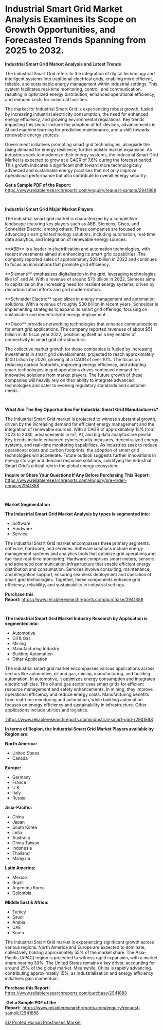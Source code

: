 <p><h1>Industrial Smart Grid Market Analysis Examines its Scope on Growth Opportunities, and Forecasted Trends Spanning from 2025 to 2032.</h1></p><p><strong>Industrial Smart Grid Market Analysis and Latest Trends</strong></p>
<p><p>The Industrial Smart Grid refers to the integration of digital technology and intelligent systems into traditional electrical grids, enabling more efficient, reliable, and sustainable energy management within industrial settings. This system facilitates real-time monitoring, control, and communication, resulting in optimized energy distribution, enhanced operational efficiency, and reduced costs for industrial facilities. </p><p>The market for Industrial Smart Grid is experiencing robust growth, fueled by increasing industrial electricity consumption, the need for enhanced energy efficiency, and growing environmental regulations. Key trends impacting this sector include the adoption of IoT devices, advancements in AI and machine learning for predictive maintenance, and a shift towards renewable energy sources. </p><p>Government initiatives promoting smart grid technologies, alongside the rising demand for energy resilience, further bolster market expansion. As industries seek to modernize their energy systems, the Industrial Smart Grid Market is expected to grow at a CAGR of 7.6% during the forecast period. This growth indicates a significant shift toward more technologically advanced and sustainable energy practices that not only improve operational performance but also contribute to overall energy security.</p></p>
<p><strong>Get a Sample PDF of the Report:&nbsp;</strong> <a href="https://www.reliableresearchreports.com/enquiry/request-sample/2941888?utm_campaign=2290&utm_medium=2&utm_source=Github&utm_content=ia&utm_term=15032025&utm_id=industrial-smart-grid">https://www.reliableresearchreports.com/enquiry/request-sample/2941888</a></p>
<p>&nbsp;</p>
<p><strong>Industrial Smart Grid Major Market Players</strong></p>
<p><p>The industrial smart grid market is characterized by a competitive landscape featuring key players such as ABB, Siemens, Cisco, and Schneider Electric, among others. These companies are focused on advancing smart grid technology solutions, including automation, real-time data analytics, and integration of renewable energy sources.</p><p>**ABB** is a leader in electrification and automation technologies, with recent investments aimed at enhancing its smart grid capabilities. The company reported sales of approximately $28 billion in 2022 and continues to focus on innovations that promote grid efficiency.</p><p>**Siemens** emphasizes digitalization in the grid, leveraging technologies like IoT and AI. With a revenue of around $70 billion in 2022, Siemens aims to capitalize on the increasing need for resilient energy systems, driven by decarbonization efforts and grid modernization.</p><p>**Schneider Electric** specializes in energy management and automation solutions. With a revenue of roughly $30 billion in recent years, Schneider is implementing strategies to expand its smart grid offerings, focusing on sustainable and decentralized energy deployment.</p><p>**Cisco** provides networking technologies that enhance communications for smart grid applications. The company reported revenues of about $51 billion in its fiscal year 2022, positioning itself as a key enabler of connectivity in smart grid infrastructure.</p><p>The collective market growth for these companies is fueled by increasing investments in smart grid developments, projected to reach approximately $100 billion by 2026, growing at a CAGR of over 10%. The focus on reducing carbon footprints, improving energy efficiency, and adopting smart technologies in grid operations drives continued demand for innovative solutions from market players. The future growth of these companies will heavily rely on their ability to integrate advanced technologies and cater to evolving regulatory standards and customer needs.</p></p>
<p>&nbsp;</p>
<p><strong>What Are The Key Opportunities For Industrial Smart Grid Manufacturers?</strong></p>
<p><p>The Industrial Smart Grid market is projected to witness substantial growth, driven by the increasing demand for efficient energy management and the integration of renewable sources. With a CAGR of approximately 15% from 2023 to 2030, advancements in IoT, AI, and big data analytics are pivotal. Key trends include enhanced cybersecurity measures, decentralized energy systems, and real-time monitoring capabilities. As industries seek to reduce operational costs and carbon footprints, the adoption of smart grid technologies will accelerate. Future outlook suggests further innovations in energy storage and demand response solutions, solidifying the Industrial Smart Grid’s critical role in the global energy ecosystem.</p></p>
<p><strong>Inquire or Share Your Questions If Any Before Purchasing This Report:</strong> <a href="https://www.reliableresearchreports.com/enquiry/pre-order-enquiry/2941888?utm_campaign=2290&utm_medium=2&utm_source=Github&utm_content=ia&utm_term=15032025&utm_id=industrial-smart-grid">https://www.reliableresearchreports.com/enquiry/pre-order-enquiry/2941888</a></p>
<p>&nbsp;</p>
<p><strong>Market Segmentation</strong></p>
<p><strong>The Industrial Smart Grid Market Analysis by types is segmented into:</strong></p>
<p><ul><li>Software</li><li>Hardware</li><li>Service</li></ul></p>
<p><p>The Industrial Smart Grid market encompasses three primary segments: software, hardware, and services. Software solutions include energy management systems and analytics tools that optimize grid operations and facilitate real-time monitoring. Hardware comprises smart meters, sensors, and advanced communication infrastructure that enable efficient energy distribution and consumption. Services involve consulting, maintenance, and integration support, ensuring seamless deployment and operation of smart grid technologies. Together, these components enhance grid efficiency, reliability, and sustainability in industrial settings.</p></p>
<p><strong>Purchase this Report:&nbsp;</strong><a href="https://www.reliableresearchreports.com/purchase/2941888?utm_campaign=2290&utm_medium=2&utm_source=Github&utm_content=ia&utm_term=15032025&utm_id=industrial-smart-grid">https://www.reliableresearchreports.com/purchase/2941888</a></p>
<p>&nbsp;</p>
<p><strong>The Industrial Smart Grid Market Industry Research by Application is segmented into:</strong></p>
<p><ul><li>Automotive</li><li>Oil & Gas</li><li>Mining</li><li>Manufacturing Industry</li><li>Building Automation</li><li>Other Application</li></ul></p>
<p><p>The industrial smart grid market encompasses various applications across sectors like automotive, oil and gas, mining, manufacturing, and building automation. In automotive, it optimizes energy consumption and integrates electric vehicles. The oil and gas sector uses smart grids for efficient resource management and safety enhancements. In mining, they improve operational efficiency and reduce energy costs. Manufacturing benefits from real-time monitoring and automation, while building automation focuses on energy efficiency and sustainability in infrastructure. Other applications include utilities and logistics.</p></p>
<p><a href="https://www.reliableresearchreports.com/industrial-smart-grid-r2941888?utm_campaign=2290&utm_medium=2&utm_source=Github&utm_content=ia&utm_term=15032025&utm_id=industrial-smart-grid">&nbsp;https://www.reliableresearchreports.com/industrial-smart-grid-r2941888</a></p>
<p><strong>In terms of Region, the Industrial Smart Grid Market Players available by Region are:</strong></p>
<p>
    <p> <strong> North America: </strong>
        <ul>
            <li>United States</li>
            <li>Canada</li>
        </ul>
        </p> 
    <p> <strong> Europe: </strong>
        <ul>
            <li>Germany</li>
            <li>France</li>
            <li>U.K.</li>
            <li>Italy</li>
            <li>Russia</li>
        </ul>
        </p> 
    <p> <strong> Asia-Pacific: </strong>
        <ul>
            <li>China</li>
            <li>Japan</li>
            <li>South Korea</li>
            <li>India</li>
            <li>Australia</li>
            <li>China Taiwan</li>
            <li>Indonesia</li>
            <li>Thailand</li>
            <li>Malaysia</li>
        </ul>
        </p> 
    <p> <strong> Latin America: </strong>
        <ul>
            <li>Mexico</li>
            <li>Brazil</li>
            <li>Argentina Korea</li>
            <li>Colombia</li>
        </ul>
        </p> 
    <p> <strong> Middle East & Africa: </strong>
        <ul>
            <li>Turkey</li>
            <li>Saudi</li>
            <li>Arabia</li>
            <li>UAE</li>
            <li>Korea</li>
        </ul>
    </p>
    </p>
<p><p>The Industrial Smart Grid market is experiencing significant growth across various regions. North America and Europe are expected to dominate, collectively holding approximately 55% of the market share. The Asia-Pacific (APAC) region is projected to witness rapid expansion, with a market share nearing 30%. The United States remains a key driver, accounting for around 25% of the global market. Meanwhile, China is rapidly advancing, contributing approximately 15%, as industrialization and energy efficiency initiatives gain momentum.</p></p>
<p><strong>Purchase this Report: </strong><a href="https://www.reliableresearchreports.com/purchase/2941888?utm_campaign=2290&utm_medium=2&utm_source=Github&utm_content=ia&utm_term=15032025&utm_id=industrial-smart-grid">https://www.reliableresearchreports.com/purchase/2941888</a></p>
<p>&nbsp;<strong>Get a Sample PDF of the Report:&nbsp;&nbsp;</strong><a href="https://www.reliableresearchreports.com/enquiry/request-sample/2941888?utm_campaign=2290&utm_medium=2&utm_source=Github&utm_content=ia&utm_term=15032025&utm_id=industrial-smart-grid">https://www.reliableresearchreports.com/enquiry/request-sample/2941888</a></p>
<p><strong></strong></p>
<p><p><a href="https://github.com/delindacallegari68/Market-Research-Report-List-1/blob/main/3d-printed-human-prostheses-market.md?utm_campaign=2290&utm_medium=2&utm_source=Github&utm_content=ia&utm_term=15032025&utm_id=industrial-smart-grid">3D Printed Human Prostheses Market</a></p></p>